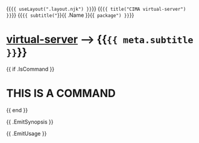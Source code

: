 {{`{{ useLayout(".layout.njk") }}`}}
{{`{{ title("CIMA virtual-server") }}`}}
{{`{{ subtitle("`}}{{ .Name }}{{` package") }}`}}

# [virtual-server](./index) ⟶ {{`{{ meta.subtitle }}`}}

{{ if .IsCommand  }} 
# THIS IS A COMMAND
{{ end }}

{{ .EmitSynopsis }}

{{ .EmitUsage }}


